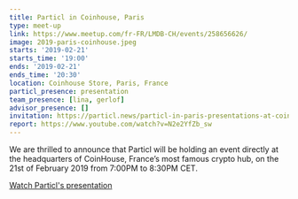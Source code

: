 ```yaml
---
title: Particl in Coinhouse, Paris
type: meet-up
link: https://www.meetup.com/fr-FR/LMDB-CH/events/258656626/
image: 2019-paris-coinhouse.jpeg
starts: '2019-02-21'
starts_time: '19:00'
ends: '2019-02-21'
ends_time: '20:30'
location: Coinhouse Store, Paris, France
particl_presence: presentation
team_presence: [lina, gerlof]
advisor_presence: []
invitation: https://particl.news/particl-in-paris-presentations-at-coinhouse-a38106cdd36a
report: https://www.youtube.com/watch?v=N2e2YfZb_sw
---
```


We are thrilled to announce that Particl will be holding an event directly at the headquarters of CoinHouse, France’s most famous crypto hub, on the 21st of February 2019 from 7:00PM to 8:30PM CET.

<a class="hollow button" href="https://www.youtube.com/watch?v=tQrDPzUGYaY" target="_blank">Watch Particl's presentation</a>